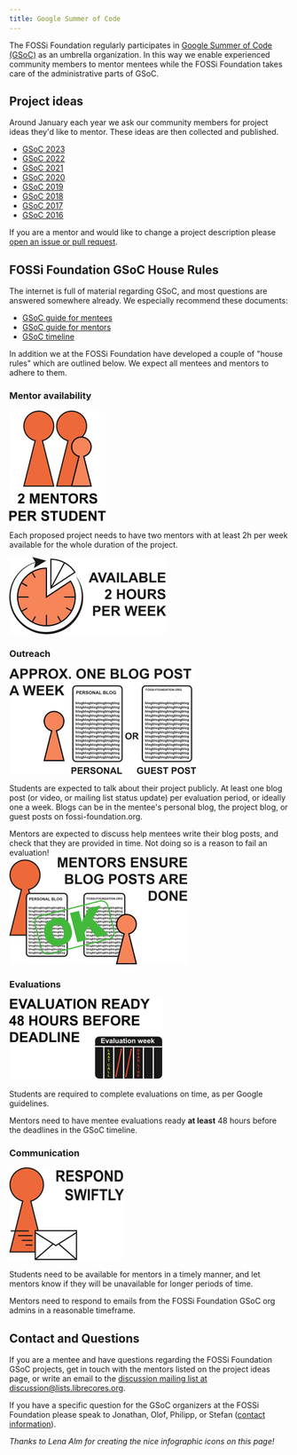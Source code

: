 ```yaml
---
title: Google Summer of Code
---
```


The FOSSi Foundation regularly participates in [Google Summer of Code (GSoC)](https://developers.google.com/open-source/gsoc/) as an umbrella organization.
In this way we enable experienced community members to mentor mentees while the FOSSi Foundation takes care of the administrative parts of GSoC.

## Project ideas

Around January each year we ask our community members for project ideas they'd like to mentor.
These ideas are then collected and published.

* [GSoC 2023](/gsoc/gsoc23-ideas)
* [GSoC 2022](gsoc22-ideas.md)
* [GSoC 2021](gsoc21-ideas.md)
* [GSoC 2020](gsoc20-ideas.md)
* [GSoC 2019](gsoc19-ideas.md)
* [GSoC 2018](gsoc18-ideas.md)
* [GSoC 2017](gsoc17-ideas.md)
* [GSoC 2016](gsoc16-ideas.md)

If you are a mentor and would like to change a project description please [open an issue or pull request](https://github.com/fossi-foundation/fossi-foundation.github.io).

## FOSSi Foundation GSoC House Rules

The internet is full of material regarding GSoC, and most questions are answered somewhere already.
We especially recommend these documents:

* [GSoC guide for mentees](https://google.github.io/gsocguides/student)
* [GSoC guide for mentors](https://google.github.io/gsocguides/mentor)
* [GSoC timeline](https://developers.google.com/open-source/gsoc/timeline)

In addition we at the FOSSi Foundation have developed a couple of "house rules" which are outlined below.
We expect all mentees and mentors to adhere to them.

### Mentor availability

<div class="flex flex-col tablet:flex-row">
  <div class="base-1/3 my-auto mx-auto">
    <img src="images/2_mentors.png" class="block max-w-full h-auto"/>
  </div>
  <div class="base-1/3">
    <p>
    Each proposed project needs to have two mentors with at least
    2h per week available for the whole duration of the project.
    </p>
  </div>
  <div class="base-1/3 my-auto mx-auto">
    <img src="images/2_hours.png" class="block max-w-full h-auto"/>
  </div>
</div>

### Outreach

<div class="flex flex-col tablet:flex-row gap-24">
  <div class="basis-1/3 my-auto mx-auto">
    <img src="images/blogpost.png" class="block max-w-full h-auto"/>
  </div>
  <div class="basis-2/3">
<p>
    Students are expected to talk about their project publicly.
    At least one blog post (or video, or mailing list status update) per evaluation period, or ideally one a week.
    Blogs can be in the mentee's personal blog, the project blog, or guest posts on fossi-foundation.org.</p>
  </div>
</div>
<div class="flex flex-col tablet:flex-row gap-24">
  <div class="basis-2/3">
    Mentors are expected to discuss help mentees write their blog posts, and check that they are provided in time.
    Not doing so is a reason to fail an evaluation!
  </div>
  <div class="basis-1/3 my-auto mx-auto">
    <img src="images/blogpost_mentors.png" class="block max-w-full h-auto"/>
  </div>
</div>

### Evaluations

<div class="flex flex-col tablet:flex-row gap-24">
  <div class="basis-1/3 my-auto mx-auto">
    <img src="images/eval.png" class="block max-w-full h-auto"/>
  </div>
  <div class="basis-2/3">
<p>
Students are required to complete evaluations on time, as per Google guidelines.
</p>

<p>
Mentors need to have mentee evaluations ready <b>at least</b> 48 hours before the deadlines in the GSoC timeline.
</p>
  </div>
</div>

### Communication

<div class="flex flex-col tablet:flex-row gap-24">
  <div class="basis-1/3 my-auto mx-auto">
    <img src="images/responsive.png" class="block max-w-full h-auto"/>
  </div>
  <div class="basis-2/3">
<p>Students need to be available for mentors in a timely manner, and let mentors know if they will be unavailable for longer periods of time.</p>

<p>Mentors need to respond to emails from the FOSSi Foundation GSoC org admins in a reasonable timeframe.</p>
  </div>
</div>



## Contact and Questions

If you are a mentee and have questions regarding the FOSSi Foundation GSoC projects, get in touch with the mentors listed on the project ideas page, or write an email to the [discussion mailing list at discussion@lists.librecores.org](mailto:discussion@lists.librecores.org).

If you have a specific question for the GSoC organizers at the FOSSi Foundation please speak to Jonathan, Olof, Philipp, or Stefan ([contact information](organization.md)).

*Thanks to Lena Alm for creating the nice infographic icons on this page!*
